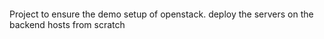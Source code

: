 ####
Project to ensure the demo setup of openstack. deploy the servers on the backend hosts from scratch


